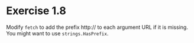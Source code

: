 # Exercise 1.8

Modify `fetch` to add the prefix http:// to each argument URL if it is missing. You might want to use `strings.HasPrefix`.